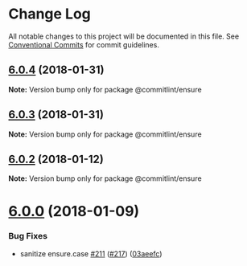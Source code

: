 # Change Log

All notable changes to this project will be documented in this file.
See [Conventional Commits](https://conventionalcommits.org) for commit guidelines.

<a name="6.0.4"></a>
## [6.0.4](https://github.com/marionebl/commitlint/compare/v6.0.3...v6.0.4) (2018-01-31)




**Note:** Version bump only for package @commitlint/ensure

<a name="6.0.3"></a>
## [6.0.3](https://github.com/marionebl/commitlint/compare/v6.0.2...v6.0.3) (2018-01-31)




**Note:** Version bump only for package @commitlint/ensure

<a name="6.0.2"></a>
## [6.0.2](https://github.com/marionebl/commitlint/compare/v6.0.0...v6.0.2) (2018-01-12)




**Note:** Version bump only for package @commitlint/ensure

<a name="6.0.0"></a>
# [6.0.0](https://github.com/marionebl/commitlint/compare/v5.2.6...v6.0.0) (2018-01-09)


### Bug Fixes

* sanitize ensure.case [#211](https://github.com/marionebl/commitlint/issues/211) ([#217](https://github.com/marionebl/commitlint/issues/217)) ([03aeefc](https://github.com/marionebl/commitlint/commit/03aeefc))
